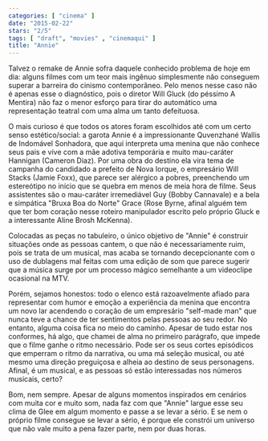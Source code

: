 ```yaml
---
categories: [ "cinema" ]
date: "2015-02-22"
stars: "2/5"
tags: [ "draft", "movies" , "cinemaqui" ]
title: "Annie"
---
```

Talvez o remake de Annie sofra daquele conhecido problema de hoje em dia: alguns filmes com um teor mais ingênuo simplesmente não conseguem superar a barreira do cinismo contemporâneo. Pelo menos nesse caso não é apenas esse o diagnóstico, pois o diretor Will Gluck (do péssimo A Mentira) não faz o menor esforço para tirar do automático uma representação teatral com uma alma um tanto defeituosa.

O mais curioso é que todos os atores foram escolhidos até com um certo senso estético/social: a garota Annie é a impressionante Quvenzhané Wallis de Indomável Sonhadora, que aqui interpreta uma menina que não conhece seus pais e vive com a mãe adotiva temporária e muito mau-caráter Hannigan (Cameron Diaz). Por uma obra do destino ela vira tema de campanha do candidado a prefeito de Nova Iorque, o empresário Will Stacks (Jamie Foxx), que parece ser alérgico a pobres, preenchendo um estereótipo no início que se quebra em menos de meia hora de filme. Seus assistentes são o mau-caráter irremediável Guy (Bobby Cannavale) e a bela e simpática "Bruxa Boa do Norte" Grace (Rose Byrne, afinal alguém tem que ter bom coração nesse roteiro manipulador escrito pelo próprio Gluck e a interessante Aline Brosh McKenna).

Colocadas as peças no tabuleiro, o único objetivo de "Annie" é construir situações onde as pessoas cantem, o que não é necessariamente ruim, pois se trata de um musical, mas acaba se tornando decepcionante com o uso de dublagens mal feitas com uma edição de som que parece sugerir que a música surge por um processo mágico semelhante a um videoclipe ocasional na MTV.

Porém, sejamos honestos: todo o elenco está razoavelmente afiado para representar com humor e emoção a experiência da menina que encontra um novo lar acendendo o coração de um empresário "self-made man" que nunca teve a chance de ter sentimentos pelas pessoas ao seu redor. No entanto, alguma coisa fica no meio do caminho. Apesar de tudo estar nos conformes, há algo, que chamei de alma no primeiro parágrafo, que impede que o filme ganhe o ritmo necessário. Pode ser os seus cortes episódicos que emperram o ritmo da narrativa, ou uma má seleção musical, ou até mesmo uma direção preguiçosa e alheia ao destino de seus personagens. Afinal, é um musical, e as pessoas só estão interessadas nos números musicais, certo?

Bom, nem sempre. Apesar de alguns momentos inspirados em cenários com muita cor e muito som, nada faz com que "Annie" largue esse seu clima de Glee em algum momento e passe a se levar a sério. E se nem o próprio filme consegue se levar a sério, é porque ele constrói um universo que não vale muito a pena fazer parte, nem por duas horas.
